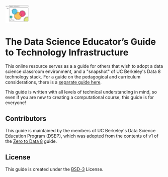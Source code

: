 <img src ="./images/dsep-logo.png" alt="dsep logo" width="75"/>

# The Data Science Educator’s Guide to Technology Infrastructure

This online resource serves as a a guide for others that wish to adopt a data science classroom environment, and a "snapshot" of UC Berkeley's Data 8 technology stack. For a guide on the pedagogical and curriculum considerations, there is a [separate guide here](http://data8.org/zero-to-data-8/teaching/README.html).

This guide is written with all levels of technical understanding in mind, so even if you are new to creating a computational course, this guide is for everyone!

## Contributors

This guide is maintained by the members of UC Berkeley's Data Science Education Program (DSEP), which was adopted from the contents of v1 of the [Zero to Data 8](https://github.com/data-8/zero-to-data-8) guide.

## License

This guide is created under the [BSD-3](https://opensource.org/licenses/BSD-3-Clause) License.
